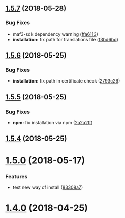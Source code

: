 <a name="1.5.7"></a>
## [1.5.7](https://github.com/JasperV/maf-cli/compare/1.5.6...1.5.7) (2018-05-28)


### Bug Fixes

* maf3-sdk dependency warning ([ffa6113](https://github.com/JasperV/maf-cli/commit/ffa6113))
* **installation:** fix path for translations file ([f3bd6bd](https://github.com/JasperV/maf-cli/commit/f3bd6bd))



<a name="1.5.6"></a>
## [1.5.6](https://github.com/JasperV/maf-cli/compare/1.5.5...1.5.6) (2018-05-25)


### Bug Fixes

* **installation:** fix path in certificate check ([2793c26](https://github.com/JasperV/maf-cli/commit/2793c26))



<a name="1.5.5"></a>
## [1.5.5](https://github.com/JasperV/maf-cli/compare/1.5.4...1.5.5) (2018-05-25)


### Bug Fixes

* **npm:** fix installation via npm ([2a2a2ff](https://github.com/JasperV/maf-cli/commit/2a2a2ff))



<a name="1.5.4"></a>
## [1.5.4](https://github.com/JasperV/maf-cli/compare/v1.5.3...v1.5.4) (2018-05-25)



<a name="1.5.0"></a>
# [1.5.0](https://github.com/JasperV/maf-cli/compare/1.4.0...1.5.0) (2018-05-17)


### Features

* test new way of install ([83308a7](https://github.com/JasperV/maf-cli/commit/83308a7))



<a name="1.4.0"></a>
# [1.4.0](https://github.com/JasperV/maf-cli/compare/1.3.18...1.4.0) (2018-04-25)



